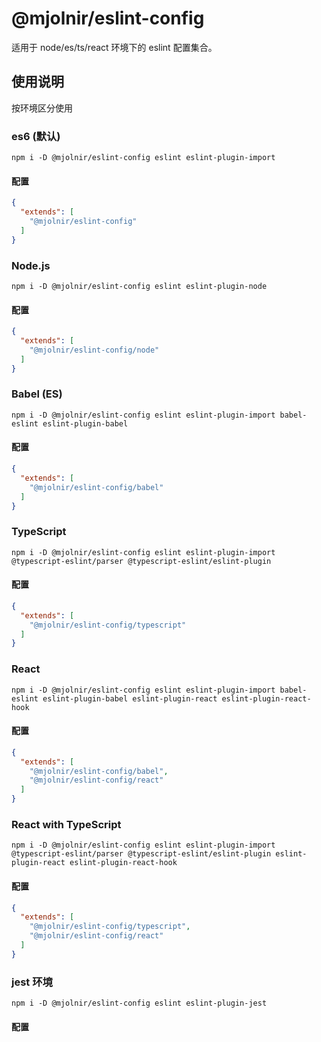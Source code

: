 # @mjolnir/eslint-config

适用于 node/es/ts/react 环境下的 eslint 配置集合。

## 使用说明
按环境区分使用

### es6 (默认)
`npm i -D @mjolnir/eslint-config eslint eslint-plugin-import`

#### 配置
```json
{
  "extends": [
    "@mjolnir/eslint-config"
  ]
}
```


### Node.js
`npm i -D @mjolnir/eslint-config eslint eslint-plugin-node`

#### 配置
```json
{
  "extends": [
    "@mjolnir/eslint-config/node"
  ]
}
```

### Babel (ES)
`npm i -D @mjolnir/eslint-config eslint eslint-plugin-import babel-eslint eslint-plugin-babel`

#### 配置
```json
{
  "extends": [
    "@mjolnir/eslint-config/babel"
  ]
}
```

### TypeScript
`npm i -D @mjolnir/eslint-config eslint eslint-plugin-import @typescript-eslint/parser @typescript-eslint/eslint-plugin`

#### 配置
```json
{
  "extends": [
    "@mjolnir/eslint-config/typescript"
  ]
}
```

### React
`npm i -D @mjolnir/eslint-config eslint eslint-plugin-import babel-eslint eslint-plugin-babel eslint-plugin-react eslint-plugin-react-hook`

#### 配置
```json
{
  "extends": [
    "@mjolnir/eslint-config/babel",
    "@mjolnir/eslint-config/react"
  ]
}
```



### React with TypeScript
`npm i -D @mjolnir/eslint-config eslint eslint-plugin-import @typescript-eslint/parser @typescript-eslint/eslint-plugin eslint-plugin-react eslint-plugin-react-hook`

#### 配置
```json
{
  "extends": [
    "@mjolnir/eslint-config/typescript",
    "@mjolnir/eslint-config/react"
  ]
}
```

### jest 环境
`npm i -D @mjolnir/eslint-config eslint eslint-plugin-jest`

#### 配置
```json

```
